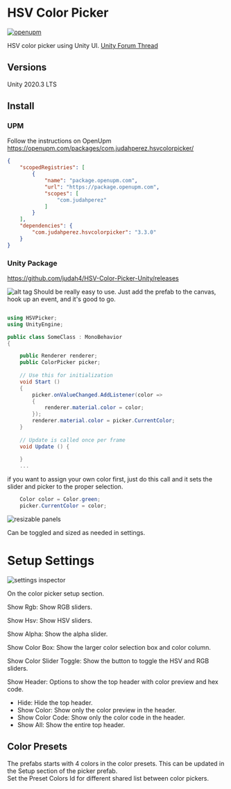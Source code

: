 HSV Color Picker
======================

[![openupm](https://img.shields.io/npm/v/com.judahperez.hsvcolorpicker?label=openupm&registry_uri=https://package.openupm.com)](https://openupm.com/packages/com.judahperez.hsvcolorpicker/)

HSV color picker using Unity UI. [Unity Forum Thread](https://forum.unity.com/threads/color-picker.267043/)

## Versions
Unity 2020.3 LTS

## Install

### UPM

Follow the instructions on OpenUpm
https://openupm.com/packages/com.judahperez.hsvcolorpicker/
```json
{
    "scopedRegistries": [
        {
            "name": "package.openupm.com",
            "url": "https://package.openupm.com",
            "scopes": [
                "com.judahperez"
            ]
        }
    ],
    "dependencies": {
        "com.judahperez.hsvcolorpicker": "3.3.0"
    }
}
```

### Unity Package

<https://github.com/judah4/HSV-Color-Picker-Unity/releases>

![alt tag](https://i.imgur.com/Fn2T6Nu.png)
Should be really easy to use. Just add the prefab to the canvas, hook up an event, and it's good to go.
```csharp

using HSVPicker;
using UnityEngine;

public class SomeClass : MonoBehavior
{

	public Renderer renderer;
	public ColorPicker picker;
     
	// Use this for initialization
	void Start ()
	{
		picker.onValueChanged.AddListener(color =>
		{
			renderer.material.color = color;
		});
		renderer.material.color = picker.CurrentColor;
	}
 
	// Update is called once per frame
	void Update () {
 
	}
	...


  ```

if you want to assign your own color first, just do this call and it sets the slider and picker to the proper selection.

```csharp
    Color color = Color.green;
    picker.CurrentColor = color;
```

![resizable panels](https://raw.githubusercontent.com/judah4/HSV-Color-Picker-Unity/master/Docs/MoreFeatures.PNG)

Can be toggled and sized as needed in settings.

# Setup Settings

![settings inspector](https://raw.githubusercontent.com/judah4/HSV-Color-Picker-Unity/master/Docs/SetupSettings.PNG)

On the color picker setup section.

Show Rgb: Show RGB sliders.

Show Hsv: Show HSV sliders.

Show Alpha: Show the alpha slider.

Show Color Box: Show the larger color selection box and color column.

Show Color Slider Toggle: Show the button to toggle the HSV and RGB sliders.

Show Header: Options to show the top header with color preview and hex code.
* Hide: Hide the top header.  
* Show Color: Show only the color preview in the header.  
* Show Color Code: Show only the color code in the header.  
* Show All: Show the entire top header.  

## Color Presets
The prefabs starts with 4 colors in the color presets. This can be updated in the Setup section of the picker prefab.  
Set the Preset Colors Id for different shared list between color pickers.
